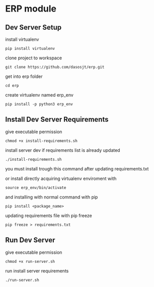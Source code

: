 # ERP module

## Dev Server Setup

install virtualenv

`pip install virtualenv`

clone project to workspace

`git clone https://github.com/dasosjt/erp.git`

get into erp folder

`cd erp`

create virtualenv named erp_env

`pip install -p python3 erp_env`


## Install Dev Server Requirements

give executable permission

`chmod +x install-requirements.sh`

install server dev if requirements list is already updated

`./install-requirements.sh`

you must install trough this command after updating requirements.txt

or install directly acquiring virtualenv enviroment with

`source erp_env/bin/activate`

and installing with normal command with pip

`pip install <package_name>`

updating requirements file with pip freeze

`pip freeze > requirements.txt`

## Run Dev Server

give executable permission

`chmod +x run-server.sh`

run install server requirements

`./run-server.sh`